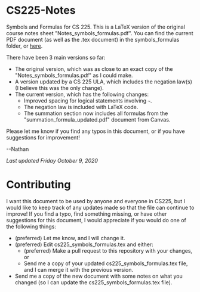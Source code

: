 # CS225-Notes
Symbols and Formulas for CS 225. This is a LaTeX version of the original course notes sheet "Notes_symbols_formulas.pdf". You can find the current PDF document (as well as the .tex document)
in the symbols_formulas folder, or [here](symbols_formulas/cs225_symbols_formulas.pdf). 

There have been 3 main versions so far:
- The original version, which was as close to an exact copy of the "Notes_symbols_formulas.pdf" as I could make.
- A version updated by a CS 225 ULA, which includes the negation law(s) (I believe this was the only change). 
- The current version, which has the following changes:
  - Improved spacing for logical statements involving `~`. 
  - The negation law is included with LaTeX code.
  - The summation section now includes all formulas from the "summation_formula_updated.pdf" document from Canvas. 

Please let me know if you find any typos in this document, or if you have suggestions for improvement!

--Nathan

*Last updated Friday October 9, 2020*

# Contributing

I want this document to be used by anyone and everyone in CS225, but I would like to keep track of any updates made so that the file can continue to improve! If you find a typo, find something missing, or have other suggestions for this document, I would appreciate if you would do one of the following things:

- (preferred) Let me know, and I will change it.
- (preferred) Edit cs225_symbols_formulas.tex and either:
  - (preferred) Make a pull request to this repository with your changes, or
  - Send me a copy of your updated cs225_symbols_formulas.tex file, and I can merge it with the previous version. 
- Send me a copy of the new document with some notes on what you changed (so I can update the cs225_symbols_formulas.tex file). 
  
